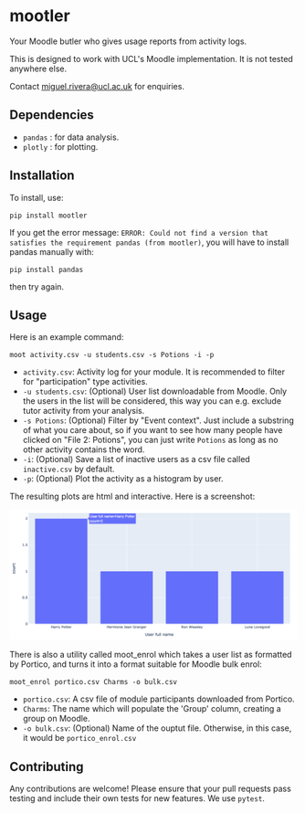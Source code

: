 # mootler
Your Moodle butler who gives usage reports from activity logs.

This is designed to work with UCL's Moodle implementation. It is not tested
anywhere else.

Contact miguel.rivera@ucl.ac.uk for enquiries.

## Dependencies

- `pandas` : for data analysis.
- `plotly` : for plotting.

## Installation

To install, use:
```
pip install mootler
```

If you get the error message: `ERROR: Could not find a version that satisfies the requirement pandas (from mootler)`,
you will have to install pandas manually with:
```
pip install pandas
```
then try again.

## Usage

Here is an example command:
```
moot activity.csv -u students.csv -s Potions -i -p
```

- `activity.csv`: Activity log for your module. It is recommended to filter for
    "participation" type activities.
- `-u students.csv`: (Optional) User list downloadable from Moodle. Only the
    users in the list will be considered, this way you can e.g. exclude tutor
    activity from your analysis.
- `-s Potions`: (Optional) Filter by "Event context". Just include a substring
    of what you care about, so if you want to see how many people have clicked
    on "File 2: Potions", you can just write `Potions` as long as no other
    activity contains the word.
- `-i`: (Optional) Save a list of inactive users as a csv file called
    `inactive.csv` by default.
- `-p`: (Optional) Plot the activity as a histogram by user.

The resulting plots are html and interactive. Here is a screenshot:

![Activity plot](media/plot_fig.png)

There is also a utility called moot_enrol which takes a user list as formatted
by Portico, and turns it into a format suitable for Moodle bulk enrol:
```
moot_enrol portico.csv Charms -o bulk.csv
```

- `portico.csv`: A csv file of module participants downloaded from Portico.
- `Charms`: The name which will populate the 'Group' column, creating a group on
    Moodle.
- `-o bulk.csv`: (Optional) Name of the ouptut file. Otherwise, in this case, it
    would be `portico_enrol.csv`


## Contributing

Any contributions are welcome! Please ensure that your pull requests pass
testing and include their own tests for new features. We use `pytest`.

